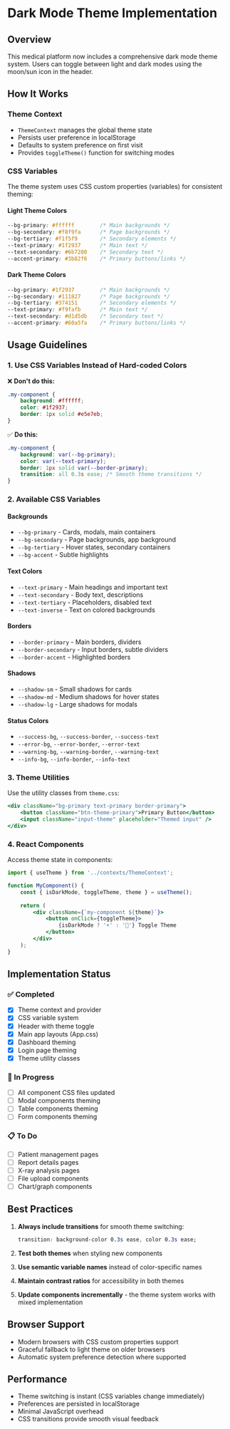 # Dark Mode Theme Implementation

## Overview
This medical platform now includes a comprehensive dark mode theme system. Users can toggle between light and dark modes using the moon/sun icon in the header.

## How It Works

### Theme Context
- `ThemeContext` manages the global theme state
- Persists user preference in localStorage
- Defaults to system preference on first visit
- Provides `toggleTheme()` function for switching modes

### CSS Variables
The theme system uses CSS custom properties (variables) for consistent theming:

#### Light Theme Colors
```css
--bg-primary: #ffffff        /* Main backgrounds */
--bg-secondary: #f8f9fa      /* Page backgrounds */
--bg-tertiary: #f1f5f9       /* Secondary elements */
--text-primary: #1f2937      /* Main text */
--text-secondary: #6b7280    /* Secondary text */
--accent-primary: #3b82f6    /* Primary buttons/links */
```

#### Dark Theme Colors
```css
--bg-primary: #1f2937        /* Main backgrounds */
--bg-secondary: #111827      /* Page backgrounds */
--bg-tertiary: #374151       /* Secondary elements */
--text-primary: #f9fafb      /* Main text */
--text-secondary: #d1d5db    /* Secondary text */
--accent-primary: #60a5fa    /* Primary buttons/links */
```

## Usage Guidelines

### 1. Use CSS Variables Instead of Hard-coded Colors
❌ **Don't do this:**
```css
.my-component {
    background: #ffffff;
    color: #1f2937;
    border: 1px solid #e5e7eb;
}
```

✅ **Do this:**
```css
.my-component {
    background: var(--bg-primary);
    color: var(--text-primary);
    border: 1px solid var(--border-primary);
    transition: all 0.3s ease; /* Smooth theme transitions */
}
```

### 2. Available CSS Variables

#### Backgrounds
- `--bg-primary` - Cards, modals, main containers
- `--bg-secondary` - Page backgrounds, app background
- `--bg-tertiary` - Hover states, secondary containers
- `--bg-accent` - Subtle highlights

#### Text Colors
- `--text-primary` - Main headings and important text
- `--text-secondary` - Body text, descriptions
- `--text-tertiary` - Placeholders, disabled text
- `--text-inverse` - Text on colored backgrounds

#### Borders
- `--border-primary` - Main borders, dividers
- `--border-secondary` - Input borders, subtle dividers
- `--border-accent` - Highlighted borders

#### Shadows
- `--shadow-sm` - Small shadows for cards
- `--shadow-md` - Medium shadows for hover states
- `--shadow-lg` - Large shadows for modals

#### Status Colors
- `--success-bg`, `--success-border`, `--success-text`
- `--error-bg`, `--error-border`, `--error-text`
- `--warning-bg`, `--warning-border`, `--warning-text`
- `--info-bg`, `--info-border`, `--info-text`

### 3. Theme Utilities
Use the utility classes from `theme.css`:

```jsx
<div className="bg-primary text-primary border-primary">
    <button className="btn-theme-primary">Primary Button</button>
    <input className="input-theme" placeholder="Themed input" />
</div>
```

### 4. React Components
Access theme state in components:

```jsx
import { useTheme } from '../contexts/ThemeContext';

function MyComponent() {
    const { isDarkMode, toggleTheme, theme } = useTheme();
    
    return (
        <div className={`my-component ${theme}`}>
            <button onClick={toggleTheme}>
                {isDarkMode ? '☀️' : '🌙'} Toggle Theme
            </button>
        </div>
    );
}
```

## Implementation Status

### ✅ Completed
- [x] Theme context and provider
- [x] CSS variable system
- [x] Header with theme toggle
- [x] Main app layouts (App.css)
- [x] Dashboard theming
- [x] Login page theming
- [x] Theme utility classes

### 🔄 In Progress
- [ ] All component CSS files updated
- [ ] Modal components theming
- [ ] Table components theming
- [ ] Form components theming

### 📋 To Do
- [ ] Patient management pages
- [ ] Report details pages
- [ ] X-ray analysis pages
- [ ] File upload components
- [ ] Chart/graph components

## Best Practices

1. **Always include transitions** for smooth theme switching:
   ```css
   transition: background-color 0.3s ease, color 0.3s ease;
   ```

2. **Test both themes** when styling new components

3. **Use semantic variable names** instead of color-specific names

4. **Maintain contrast ratios** for accessibility in both themes

5. **Update components incrementally** - the theme system works with mixed implementation

## Browser Support
- Modern browsers with CSS custom properties support
- Graceful fallback to light theme on older browsers
- Automatic system preference detection where supported

## Performance
- Theme switching is instant (CSS variables change immediately)
- Preferences are persisted in localStorage
- Minimal JavaScript overhead
- CSS transitions provide smooth visual feedback
